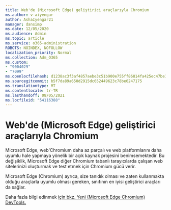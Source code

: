 ```yaml
---
title: Web'de (Microsoft Edge) geliştirici araçlarıyla Chromium
ms.author: v-aiyengar
author: AshaIyengar21
manager: dansimp
ms.date: 12/05/2020
ms.audience: Admin
ms.topic: article
ms.service: o365-administration
ROBOTS: NOINDEX, NOFOLLOW
localization_priority: Normal
ms.collection: Adm_O365
ms.custom:
- "9004029"
- "7099"
ms.openlocfilehash: d1238ac3f3af4857aebe3c51b900e755ff86814fa425ec47be1e83cd5f9faa20
ms.sourcegitcommit: b5f7da89a650d2915dc652449623c78be6247175
ms.translationtype: MT
ms.contentlocale: tr-TR
ms.lasthandoff: 08/05/2021
ms.locfileid: "54116388"
---
```

# <a name="get-started-with-the-developer-tools-in-microsoft-edge-chromium"></a>Web'de (Microsoft Edge) geliştirici araçlarıyla Chromium

Microsoft Edge, web'Chromium daha az parçalı ve web platformlarını daha uyumlu hale yapmaya yönelik bir açık kaynak projesini benimsemektedir. Bu değişiklik, Microsoft Edge diğer Chromium tabanlı tarayıcılarda çalışan web sitelerinizi oluşturmak ve test etmek için Chromium gücü verir.

Microsoft Edge (Chromium) ayrıca, size tanıdık [](https://go.microsoft.com/fwlink/?linkid=2134941) olması ve zaten kullanmakta olduğu araçlarla uyumlu olması gereken, sınıfının en iyisi geliştirici araçları da sağlar.

Daha fazla bilgi edinmek [için bkz. Yeni (Microsoft Edge Chromium) DevTools.](https://go.microsoft.com/fwlink/?linkid=2135020)
